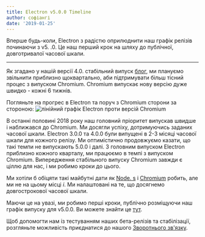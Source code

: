 ```yaml
---
title: Electron v5.0.0 Timeline
author: софіангі
date: '2019-01-25'
---
```


Вперше будь-коли, Electron з радістю оприлюднити наш графік релізів починаючи з v5. .0. Це наш перший крок на шляху до публічної, довготривалої часової шкали.

---

Як згадано у нашій версії 4.0. стабільний випуск [блог](https://electronjs.org/blog/electron-4-0#whats-next), ми плануємо звільнити приблизно щоквартально, аби підтримувати більш тісний процес з випуском Chromium. Chromium випускає нову версію дуже швидко - кожні 6 тижнів.

Погляньте на прогрес в Electron та поруч з Chromium сторони за стороною:
<img src="https://user-images.githubusercontent.com/2138661/51714676-db167080-1fea-11e9-8f10-fab1aa51993e.png" alt="лінійний графік Electron проти версій Chromium" />

В останні половині 2018 року наш головний пріоритет випускав швидше і наближався до Chromium. Ми досягли успіху, дотримуючись заданих часової шкали. Electron 3.0.0 та 4.0.0 були випущені в 2-3 місяці часової шкали для кожного релізу. Ми оптимістично продовжуємо казати, що такі темпи не випускають 5.0.0 і далі. З головним випуском Electron приблизно кожного кварталу, ми працюємо в темпі з випуском Chromium. Випередження стабільного випуску Chromium завжди є ціллю для нас, і ми робимо кроки до цього.

Ми хотіли б обіцяти такі майбутні дати як [Node. s](https://github.com/nodejs/Release) і [Chromium](https://chromiumdash.appspot.com/schedule) робить, але ми не на цьому місці _і_. Ми налаштовані на те, що досягнемо довгострокової часової шкали.

Маючи це на увазі, ми робимо перші кроки, публічно розміщуючи наш графік випуску для v5.0.0. Ви можете знайти це [тут](https://electronjs.org/docs/tutorial/electron-timelines).

Щоб допомогти нам із тестуванням наших бета-релізів та стабілізації, розгляньте можливість приєднатися до нашого [Зворотнього зв'язку](https://electronjs.org/blog/app-feedback-program).

